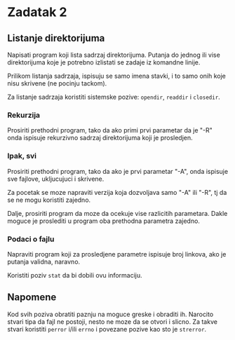 # Zadatak 2

## Listanje direktorijuma

Napisati program koji lista sadrzaj direktorijuma. Putanja do jednog ili vise direktorijuma koje je potrebno izlistati se zadaje iz komandne linije.

Prilikom listanja sadrzaja, ispisuju se samo imena stavki, i to samo onih koje nisu skrivene (ne pocinju tackom).

Za listanje sadrzaja koristiti sistemske pozive: `opendir`, `readdir` i `closedir`.

### Rekurzija

Prosiriti prethodni program, tako da ako primi prvi parametar da je "-R" onda ispisuje rekurzivno sadrzaj direktorijuma koji je prosledjen.

### Ipak, svi

Prosiriti prethodni program, tako da ako je prvi parametar "-A", onda ispisuje sve fajlove, ukljucujuci i skrivene.

Za pocetak se moze napraviti verzija koja dozvoljava samo "-A" ili "-R", tj da se ne mogu koristiti zajedno.

Dalje, prosiriti program da moze da ocekuje vise razlicitih parametara. Dakle moguce je proslediti u program oba prethodna parametra zajedno.

### Podaci o fajlu

Napraviti program koji za prosledjene parametre ispisuje broj linkova, ako je putanja validna, naravno.

Koristiti poziv `stat` da bi dobili ovu informaciju.

## Napomene

Kod svih poziva obratiti paznju na moguce greske i obraditi ih. Narocito stvari tipa da fajl ne postoji, nesto ne moze da se otvori i slicno. Za takve stvari koristiti `perror` i/ili `errno` i povezane pozive kao sto je `strerror`.
